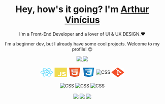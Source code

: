 # <div>
  
  <h1 align="center">
   Hey, how's it going? I'm 
    <a href="https://www.linkedin.com/in/arthur-vinicius-santos/">Arthur Vinícius </a>
  </h1>
  
  <p align="center">
    I'm a Front-End Developer and a lover of UI & UX DESIGN.❤
    
  </p>
  
  <p align="center">
   I'm a beginner dev, but I already have some cool projects. Welcome to my profile! 😉️
  </p>
  
</div>

<div align="center">
  <a href="https://github.com/duribeiro">
    <img height="150em" src="https://github-readme-stats.vercel.app/api?username=ArthurVinicius1&count_private=true&include_all_commits=true&show_icons=true&theme=dracula&hide_border=false&show_owner=true"/>
    <img height="150em" src="https://github-readme-stats.vercel.app/api/top-langs/?username=ArthurVinicius1&theme=dracula&hide_border=false&&layout=compact"/>
  </a>
</div>

<div align="center" valign="top"><br>
  <img align="center" alt="React" height="30" width="40" src="https://raw.githubusercontent.com/devicons/devicon/master/icons/react/react-original.svg">
  <img align="center" alt="Js" height="30" width="40" src="https://raw.githubusercontent.com/devicons/devicon/master/icons/javascript/javascript-plain.svg">
  <img align="center" alt="HTML" height="30" width="40" src="https://raw.githubusercontent.com/devicons/devicon/master/icons/html5/html5-original.svg">
  <img align="center" alt="CSS" height="30" width="40" src="https://raw.githubusercontent.com/devicons/devicon/master/icons/css3/css3-original.svg">
  <img align="center" alt="CSS" height="30" width="90" src="https://img.shields.io/badge/Material--UI-0081CB?style=for-the-badge&logo=material-ui&logoColor=white">
  <img align="center" alt="git" height="30" width="40" src="https://raw.githubusercontent.com/devicons/devicon/master/icons/git/git-original.svg">
  </div>

<div align="center" valign="top"><br>
 <img align="center" alt="CSS" height="30" width="90" src="https://img.shields.io/badge/Trello-0052CC.svg?style=for-the-badge&logo=Trello&logoColor=white">
 <img align="center" alt="CSS" height="30" width="130" src="https://img.shields.io/badge/Visual%20Studio%20Code-007ACC.svg?style=for-the-badge&logo=Visual-Studio-Code&logoColor=white">
 <img align="center" alt="CSS" height="30" width="90" src="https://img.shields.io/badge/Figma-F24E1E.svg?style=for-the-badge&logo=Figma&logoColor=white">
 
  
 
   </div>
<br>

<div align="center">
  <a href="https://www.linkedin.com/in/arthur-vinicius-santos/" target="_blank"><img src="https://img.shields.io/badge/-LinkedIn-%230077B5?style=for-the-badge&logo=linkedin&logoColor=white" target="_blank"></a> 
  <a href="mailto:arthuravss14@gmail.com"><img src="https://img.shields.io/badge/-Gmail-%23333?style=for-the-badge&logo=gmail&logoColor=white" target="_blank"></a>
   <a href="https://github.com/ArthurVinicius1" target="_blank"><img src="https://img.shields.io/badge/GitHub-100000?style=for-the-badge&logo=github&logoColor=white" target="_blank"></a> 
</div>



          
